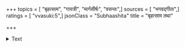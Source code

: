 +++
topics = [ "बृहत्साम", "गायत्री", "मार्गसीर्षः", "वसन्तः",]
sources = [ "भगवद्गीता",]
ratings = [ "vvasuki:5",]
jsonClass = "Subhaashita"
title = "बृहत्साम तथा"

+++

<details><summary>Text</summary>

बृहत्साम तथा साम्नां गायत्री छन्दसामहम्।  
मासानां मार्गशीर्षोऽहमृतूनां कुसुमाकरः॥
</details>
